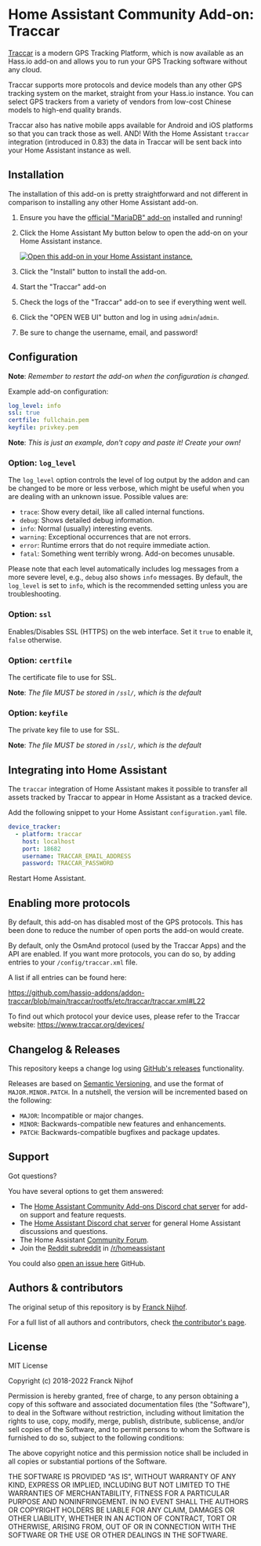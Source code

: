 # Home Assistant Community Add-on: Traccar

[Traccar][traccar] is a modern GPS Tracking Platform, which is now available
as an Hass.io add-on and allows you to run your GPS Tracking software
without any cloud.

Traccar supports more protocols and device models than any other GPS tracking
system on the market, straight from your Hass.io instance. You can select GPS
trackers from a variety of vendors from low-cost Chinese models to high-end
quality brands.

Traccar also has native mobile apps available for Android and iOS platforms
so that you can track those as well. AND! With the Home Assistant `traccar`
integration (introduced in 0.83) the data in Traccar will be sent back into
your Home Assistant instance as well.

## Installation

The installation of this add-on is pretty straightforward and not different in
comparison to installing any other Home Assistant add-on.

1. Ensure you have the [official "MariaDB" add-on][mariadb] installed and
   running!
1. Click the Home Assistant My button below to open the add-on on your Home
   Assistant instance.

   [![Open this add-on in your Home Assistant instance.][addon-badge]][addon]

1. Click the "Install" button to install the add-on.
1. Start the "Traccar" add-on
1. Check the logs of the "Traccar" add-on to see if everything went well.
1. Click the "OPEN WEB UI" button and log in using `admin`/`admin`.
1. Be sure to change the username, email, and password!

## Configuration

**Note**: _Remember to restart the add-on when the configuration is changed._

Example add-on configuration:

```yaml
log_level: info
ssl: true
certfile: fullchain.pem
keyfile: privkey.pem
```

**Note**: _This is just an example, don't copy and paste it! Create your own!_

### Option: `log_level`

The `log_level` option controls the level of log output by the addon and can
be changed to be more or less verbose, which might be useful when you are
dealing with an unknown issue. Possible values are:

- `trace`: Show every detail, like all called internal functions.
- `debug`: Shows detailed debug information.
- `info`: Normal (usually) interesting events.
- `warning`: Exceptional occurrences that are not errors.
- `error`: Runtime errors that do not require immediate action.
- `fatal`: Something went terribly wrong. Add-on becomes unusable.

Please note that each level automatically includes log messages from a
more severe level, e.g., `debug` also shows `info` messages. By default,
the `log_level` is set to `info`, which is the recommended setting unless
you are troubleshooting.

### Option: `ssl`

Enables/Disables SSL (HTTPS) on the web interface.
Set it `true` to enable it, `false` otherwise.

### Option: `certfile`

The certificate file to use for SSL.

**Note**: _The file MUST be stored in `/ssl/`, which is the default_

### Option: `keyfile`

The private key file to use for SSL.

**Note**: _The file MUST be stored in `/ssl/`, which is the default_

## Integrating into Home Assistant

The `traccar` integration of Home Assistant makes it possible to transfer all
assets tracked by Traccar to appear in Home Assistant as a tracked device.

Add the following snippet to your Home Assistant `configuration.yaml` file.

```yaml
device_tracker:
  - platform: traccar
    host: localhost
    port: 18682
    username: TRACCAR_EMAIL_ADDRESS
    password: TRACCAR_PASSWORD
```

Restart Home Assistant.

## Enabling more protocols

By default, this add-on has disabled most of the GPS protocols. This has
been done to reduce the number of open ports the add-on would create.

By default, only the OsmAnd protocol (used by the Traccar Apps) and the API
are enabled. If you want more protocols, you can do so, by adding entries
to your `/config/traccar.xml` file.

A list if all entries can be found here:

<https://github.com/hassio-addons/addon-traccar/blob/main/traccar/rootfs/etc/traccar/traccar.xml#L22>

To find out which protocol your device uses, please refer to the Traccar
website: <https://www.traccar.org/devices/>

## Changelog & Releases

This repository keeps a change log using [GitHub's releases][releases]
functionality.

Releases are based on [Semantic Versioning][semver], and use the format
of `MAJOR.MINOR.PATCH`. In a nutshell, the version will be incremented
based on the following:

- `MAJOR`: Incompatible or major changes.
- `MINOR`: Backwards-compatible new features and enhancements.
- `PATCH`: Backwards-compatible bugfixes and package updates.

## Support

Got questions?

You have several options to get them answered:

- The [Home Assistant Community Add-ons Discord chat server][discord] for add-on
  support and feature requests.
- The [Home Assistant Discord chat server][discord-ha] for general Home
  Assistant discussions and questions.
- The Home Assistant [Community Forum][forum].
- Join the [Reddit subreddit][reddit] in [/r/homeassistant][reddit]

You could also [open an issue here][issue] GitHub.

## Authors & contributors

The original setup of this repository is by [Franck Nijhof][frenck].

For a full list of all authors and contributors,
check [the contributor's page][contributors].

## License

MIT License

Copyright (c) 2018-2022 Franck Nijhof

Permission is hereby granted, free of charge, to any person obtaining a copy
of this software and associated documentation files (the "Software"), to deal
in the Software without restriction, including without limitation the rights
to use, copy, modify, merge, publish, distribute, sublicense, and/or sell
copies of the Software, and to permit persons to whom the Software is
furnished to do so, subject to the following conditions:

The above copyright notice and this permission notice shall be included in all
copies or substantial portions of the Software.

THE SOFTWARE IS PROVIDED "AS IS", WITHOUT WARRANTY OF ANY KIND, EXPRESS OR
IMPLIED, INCLUDING BUT NOT LIMITED TO THE WARRANTIES OF MERCHANTABILITY,
FITNESS FOR A PARTICULAR PURPOSE AND NONINFRINGEMENT. IN NO EVENT SHALL THE
AUTHORS OR COPYRIGHT HOLDERS BE LIABLE FOR ANY CLAIM, DAMAGES OR OTHER
LIABILITY, WHETHER IN AN ACTION OF CONTRACT, TORT OR OTHERWISE, ARISING FROM,
OUT OF OR IN CONNECTION WITH THE SOFTWARE OR THE USE OR OTHER DEALINGS IN THE
SOFTWARE.

[addon-badge]: https://my.home-assistant.io/badges/supervisor_addon.svg
[addon]: https://my.home-assistant.io/redirect/supervisor_addon/?addon=a0d7b954_traccar&repository_url=https%3A%2F%2Fgithub.com%2Fhassio-addons%2Frepository
[contributors]: https://github.com/hassio-addons/addon-traccar/graphs/contributors
[discord-ha]: https://discord.gg/c5DvZ4e
[discord]: https://discord.me/hassioaddons
[forum]: https://community.home-assistant.io/t/home-assistant-community-add-on-traccar/81407?u=frenck
[frenck]: https://github.com/frenck
[issue]: https://github.com/hassio-addons/addon-traccar/issues
[mariadb]: https://my.home-assistant.io/redirect/supervisor_addon/?addon=core_mariadb
[reddit]: https://reddit.com/r/homeassistant
[releases]: https://github.com/hassio-addons/addon-traccar/releases
[semver]: http://semver.org/spec/v2.0.0.htm
[traccar]: https://www.traccar.org
